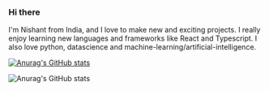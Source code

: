 ### Hi there

I'm Nishant from India, and I love to make new and exciting projects. I really enjoy learning new languages and frameworks like React and Typescript. I also love python, datascience and machine-learning/artificial-intelligence.

[![Anurag's GitHub stats](https://github-readme-stats.vercel.app/api?username=nishant-bhosale)](https://github.com/anuraghazra/github-readme-stats)

![Anurag's GitHub stats](https://github-readme-stats.vercel.app/api?username=nishant-bhosale&hide=contribs,prs)










